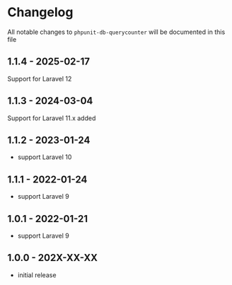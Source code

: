 # Changelog

All notable changes to `phpunit-db-querycounter` will be documented in this file

## 1.1.4 - 2025-02-17

Support for Laravel 12

## 1.1.3 - 2024-03-04

Support for Laravel 11.x added

## 1.1.2 - 2023-01-24

- support Laravel 10

## 1.1.1 - 2022-01-24

- support Laravel 9

## 1.0.1 - 2022-01-21

- support Laravel 9

## 1.0.0 - 202X-XX-XX

- initial release
